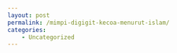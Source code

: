 ```yaml
---
layout: post
permalink: /mimpi-digigit-kecoa-menurut-islam/
categories:
    - Uncategorized
---
```


